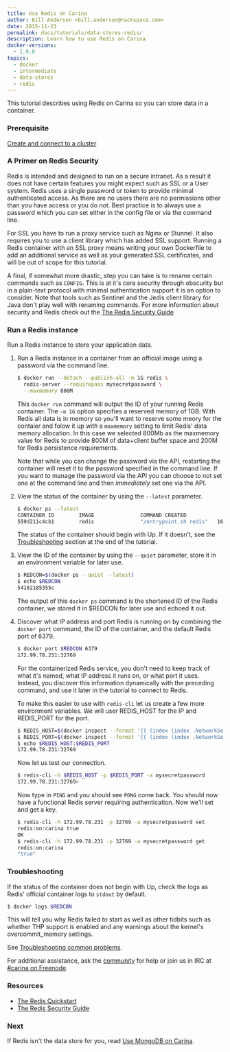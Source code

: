 ```yaml
---
title: Use Redis on Carina
author: Bill Anderson <bill.anderson@rackspace.com>
date: 2015-11-23
permalink: docs/tutorials/data-stores-redis/
description: Learn how to use Redis on Carina
docker-versions:
  - 1.9.0
topics:
  - docker
  - intermediate
  - data-stores
  - redis
---
```


This tutorial describes using Redis on Carina so you can store data in a container.

### Prerequisite

[Create and connect to a cluster](/docs/tutorials/create-connect-cluster/)


### A Primer on Redis Security

Redis is intended and designed to run on a secure intranet. As a result it does
not have certain features you might expect such as SSL or a User system. Redis
uses a single password or token to provide minimal authenticated access. As
there are no users there are no permissions other than you have access
or you do not. Best practice is to always use a password which you can
set either in the config file or via the command line. 

For SSL you have to run a proxy service such as Nginx or Stunnel. It
also requires you to use a client library which has added SSL support.
Running a Redis container with an SSL proxy means writing your own
Dockerfile to add an additional service as well as your generated SSL
certificates, and will be out of scope for this tutorial.

A final, if somewhat more drastic, step you can take is to rename certain
commands such as `CONFIG`. This is at it's core security through obscurity but
in a plain-text protocol with minimal authentication support it is an option to
consider. Note that tools such as Sentinel and the Jedis client library for
Java don't play well with renaming commands. For more information about
security and Redis check out the [The Redis Security
Guide](http://redis.io/topics/security)

### Run a Redis instance

Run a Redis instance to store your application data.


1. Run a Redis instance in a container from an official image using a
   password via the command line.

    ```bash
    $ docker run --detach --publish-all -m 1G redis \
	  redis-server --requirepass mysecretpassword \
	  --maxmemory 800M
    ```

	This `docker run` command will output the ID of your running Redis container.
	The `-m 1G` option specifies a reserved memory of 1GB. With Redis all data
	is in memory so you'll want to reserve some meory for the contaier and
	folow it up with a `maxmemory` setting to limit Redis' data memory
	allocation. In this case we selected 800Mb as the maxmemory value for Redis
	to provide 800M of data+client buffer space and 200M for Redis persistence
	requirements.

	Note that while you can change the password via the API, restarting the
	container will reset it to the password specified in the command line. If
	you want to manage the password via the API you can choose to not set one
	at the command line and then *immediately* set one via the API.

1. View the status of the container by using the `--latest` parameter.

    ```bash
    $ docker ps --latest
	CONTAINER ID        IMAGE               COMMAND CREATED             STATUS              PORTS NAMES
	559d211c4cb1        redis               "/entrypoint.sh redis"   16 seconds ago      Up 6 seconds        172.99.78.231:32768->6379/tcp 7ffed4c5-fdcb-473d-8740-f133804b39a4-n1/amazing_mayer
    ```
    
	The status of the container should begin with Up. If it doesn't, see
	the [Troubleshooting](#troubleshooting) section at the end of the
	tutorial.

1. View the ID of the container by using the `--quiet` parameter, store
   it in an environment variable for later use.

    ```bash
    $ REDCON=$(docker ps --quiet --latest)
	$ echo $REDCON
    54182185355c
    ```

	The output of this `docker ps` command is the shortened ID of the
	Redis container, we stored it in $REDCON for later use and echoed it out.

1. Discover what IP address and port Redis is running on by combining the `docker port` command, the ID of the container, and the default Redis port of 6379.

    ```bash
    $ docker port $REDCON 6379
    172.99.78.231:32769
    ```

	For the containerized Redis service, you don't need to keep track of
	what it's named, what IP address it runs on, or what port it uses.
	Instead, you discover this information dynamically with the
	preceding command, and use it later in the tutorial to connect to
	Redis. 
	
	To make this easier to use with `redis-cli` let us create a
	few more environment variables. We will user REDIS_HOST for the IP and
	REDIS_PORT for the port.

    ```bash
    $ REDIS_HOST=$(docker inspect --format '{{ (index (index .NetworkSettings.Ports "6379/tcp") 0).HostIp }}' $REDCON)
    $ REDIS_PORT=$(docker inspect --format '{{ (index (index .NetworkSettings.Ports "6379/tcp") 0).HostPort }}' $REDCON)
    $ echo $REDIS_HOST:$REDIS_PORT
    172.99.78.231:32769
    ```

	Now let us test our connection.

    ```bash
	$ redis-cli -h $REDIS_HOST -p $REDIS_PORT -a mysecretpassword
	172.99.78.231:32769> 
	```

	Now type in `PING` and you should see `PONG` come back. You should
	now have a functional Redis server requiring authentication. Now
	we'll set and get a key.

	```bash
	$ redis-cli -h 172.99.78.231 -p 32769 -a mysecretpassword set
	redis:on:carina true
	OK
	$ redis-cli -h 172.99.78.231 -p 32769 -a mysecretpassword get
	redis:on:carina
	"true"
	```

### Troubleshooting

If the status of the container does not begin with Up, check the logs as Redis'
official container logs to `stdout` by default.

```bash
$ docker logs $REDCON
```

This will tell you why Redis failed to start as well as other tidbits such as
whether THP support is enabled and any warnings about the kernel's
overcommit_memory settings.

See [Troubleshooting common problems](/docs/tutorials/troubleshooting/).

For additional assistance, ask the [community](https://community.getcarina.com/) for help or join us in IRC at [#carina on Freenode](http://webchat.freenode.net/?channels=carina).

### Resources

* [The Redis Quickstart](http://redis.io/topics/quickstart)
* [The Redis Security Guide](http://redis.io/topics/security)

### Next

If Redis isn't the data store for you, read [Use MongoDB on Carina](/docs/tutorials/data-stores-mongodb/).
